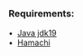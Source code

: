 ### Requirements:
•&nbsp;&nbsp;[Java jdk19](https://www.oracle.com/java/technologies/javase/jdk19-archive-downloads.html)<br/>
•&nbsp;&nbsp;[Hamachi](https://www.vpn.net/)
